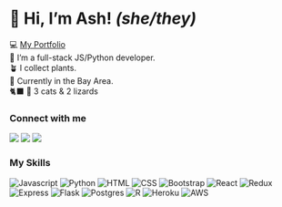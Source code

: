 # 👋 Hi, I’m Ash! _(she/they)_ 

 💻 [My Portfolio](https://ashleighctucker.github.io/ash/) </br>
 🌱 I’m a full-stack JS/Python developer.  </br>
 🪴 I collect plants. </br>
 📍 Currently in the Bay Area. </br>
 🐈‍⬛ 🦎 3 cats & 2 lizards </br>
 


### Connect with me

<a href="https://www.linkedin.com/in/ashleighctucker/"><img src="https://img.shields.io/badge/LinkedIn-0077B5?style=for-the-badge&logo=linkedin&logoColor=white"></a>
<a href="https://open.spotify.com/user/125089136?si=b47e2e2706644446"><img src="https://img.shields.io/badge/Spotify-1ED760?&style=for-the-badge&logo=spotify&logoColor=white"></a>
<a href="mailto:ashleighctucker@gmail.com"><img src="https://img.shields.io/badge/Gmail-D14836?style=for-the-badge&logo=gmail&logoColor=white"></a>

### My Skills

![Javascript](https://img.shields.io/badge/JavaScript-323330?style=for-the-badge&logo=javascript&logoColor=F7DF1E)
![Python](https://img.shields.io/badge/Python-3776AB?style=for-the-badge&logo=python&logoColor=white)
![HTML](https://img.shields.io/badge/HTML5-E34F26?style=for-the-badge&logo=html5&logoColor=white)
![CSS](https://img.shields.io/badge/CSS3-1572B6?style=for-the-badge&logo=css3&logoColor=white)
![Bootstrap](https://img.shields.io/badge/Bootstrap-563D7C?style=for-the-badge&logo=bootstrap&logoColor=white)
![React](https://img.shields.io/badge/React-20232A?style=for-the-badge&logo=react&logoColor=61DAFB)
![Redux](https://img.shields.io/badge/Redux-593D88?style=for-the-badge&logo=redux&logoColor=white)
![Express](https://img.shields.io/badge/Express.js-404D59?style=for-the-badge)
![Flask](https://img.shields.io/badge/Flask-000000?style=for-the-badge&logo=flask&logoColor=white)
![Postgres](https://img.shields.io/badge/PostgreSQL-316192?style=for-the-badge&logo=postgresql&logoColor=white)
![R](https://img.shields.io/badge/R-276DC3?style=for-the-badge&logo=r&logoColor=white)
![Heroku](https://img.shields.io/badge/Heroku-430098?style=for-the-badge&logo=heroku&logoColor=white)
![AWS](https://img.shields.io/badge/Amazon_AWS-232F3E?style=for-the-badge&logo=amazon-aws&logoColor=white)
